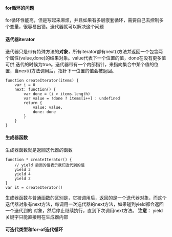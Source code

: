#### for循环的问题
for循环性能高，但是写起来麻烦，并且如果有多层嵌套循环，需要自己去控制多个变量，很容易出错。迭代器就可以解决这个问题

#### 迭代器iterator
迭代器只是带有特殊方法的**对象**，所有iterator都有next()方法并返回一个包含两个属性(value,done)的结果对象。value代表下一个位置的值，done在没有更多值可供
迭代的时候为true。迭代器带有一个内部指针，来指向集合中某个值的位置，当next()方法调用后，指针下一位置的值会被返回。
```
function createIterator(items) {
	var i = 0
	next: function() {
		var done = (i > items.length)
		var value = !done ? items[i++] : undefined
		return {
			value: value,
			done: done
		}
	}
}
```
#### 生成器函数
生成器函数就是返回迭代器的函数
```
function * createIterator() {
	// yield 后面的值表示我们迭代到的值
	yield 3
	yield 4
	yield 2
}
var it = createIterator()
```
生成器函数与普通函数的区别是，它被调用后，返回的是一个迭代器对象，而这个迭代器对象有next方法，每调用一次迭代器的next方法，如果碰到yield都会返回一个迭代到的
对象，然后停止继续执行，直到下次调用next方法。
**注意**： yield关键字只能直接用在生成器内部

#### 可迭代类型和for-of迭代循环

